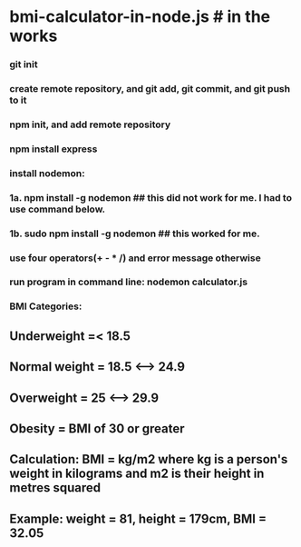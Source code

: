 # bmi-calculator-in-node.js # in the works
### git init
### create remote repository, and git add, git commit, and git push to it
### npm init, and add remote repository
### npm install express
### install nodemon:
###   1a.	npm install -g nodemon  ## this did not work for me. I had to use command below.
###   1b.	sudo npm install -g nodemon ## this worked for me.
### use four operators(+ - * /) and error message otherwise
###
### run program in command line: nodemon calculator.js
###
### BMI Categories:
## Underweight =< 18.5
## Normal weight = 18.5 <–> 24.9
## Overweight = 25 <–> 29.9
## Obesity = BMI of 30 or greater
##
## Calculation: BMI = kg/m2 where kg is a person's weight in kilograms and m2 is their height in metres squared
## Example: weight = 81, height = 179cm, BMI = 32.05

